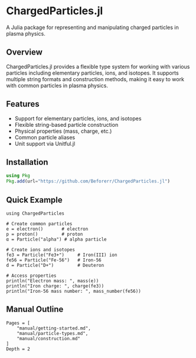 # ChargedParticles.jl

A Julia package for representing and manipulating charged particles in plasma physics.

## Overview

ChargedParticles.jl provides a flexible type system for working with various particles including elementary particles, ions, and isotopes. It supports multiple string formats and construction methods, making it easy to work with common particles in plasma physics.

## Features

- Support for elementary particles, ions, and isotopes
- Flexible string-based particle construction
- Physical properties (mass, charge, etc.)
- Common particle aliases
- Unit support via Unitful.jl

## Installation

```julia
using Pkg
Pkg.add(url="https://github.com/Beforerr/ChargedParticles.jl")
```

## Quick Example

```@example
using ChargedParticles

# Create common particles
e = electron()       # electron
p = proton()         # proton
α = Particle("alpha") # alpha particle

# Create ions and isotopes
fe3 = Particle("Fe3+")     # Iron(III) ion
fe56 = Particle("Fe-56")   # Iron-56
d = Particle("D+")         # Deuteron

# Access properties
println("Electron mass: ", mass(e))
println("Iron charge: ", charge(fe3))
println("Iron-56 mass number: ", mass_number(fe56))
```

## Manual Outline

```@contents
Pages = [
    "manual/getting-started.md",
    "manual/particle-types.md",
    "manual/construction.md"
]
Depth = 2
```
